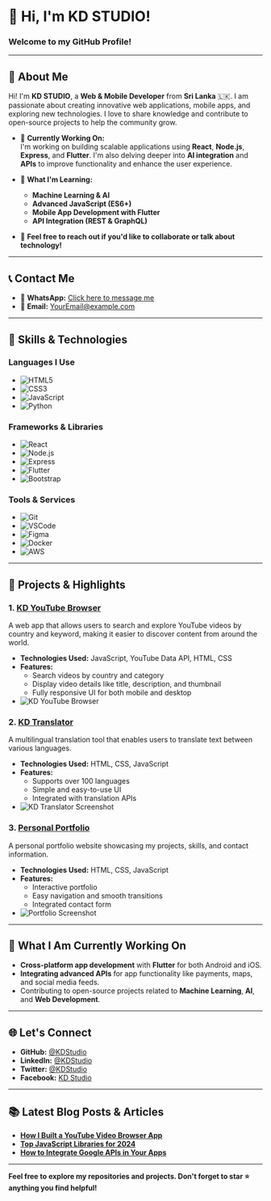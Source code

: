 # 👋 Hi, I'm **KD STUDIO**!  
### Welcome to my GitHub Profile!

---

## 🌟 About Me

Hi! I'm **KD STUDIO**, a **Web & Mobile Developer** from **Sri Lanka** 🇱🇰. I am passionate about creating innovative web applications, mobile apps, and exploring new technologies. I love to share knowledge and contribute to open-source projects to help the community grow.

- 🔭 **Currently Working On:**  
  I'm working on building scalable applications using **React**, **Node.js**, **Express**, and **Flutter**. I'm also delving deeper into **AI integration** and **APIs** to improve functionality and enhance the user experience.

- 🌱 **What I'm Learning:**  
  - **Machine Learning & AI**  
  - **Advanced JavaScript (ES6+)**  
  - **Mobile App Development with Flutter**  
  - **API Integration (REST & GraphQL)**

- 💬 **Feel free to reach out if you'd like to collaborate or talk about technology!** 

---

## 📞 **Contact Me**  

- 📲 **WhatsApp:** [Click here to message me](https://wa.me/94720552487)  
- 📧 **Email:** [YourEmail@example.com](mailto:YourEmail@example.com)

---

## 🔧 Skills & Technologies

### **Languages I Use**
- ![HTML5](https://img.shields.io/badge/-HTML5-orange?style=flat-square&logo=html5)  
- ![CSS3](https://img.shields.io/badge/-CSS3-blue?style=flat-square&logo=css3)  
- ![JavaScript](https://img.shields.io/badge/-JavaScript-yellow?style=flat-square&logo=javascript)  
- ![Python](https://img.shields.io/badge/-Python-3776AB?style=flat-square&logo=python)

### **Frameworks & Libraries**
- ![React](https://img.shields.io/badge/-React-blue?style=flat-square&logo=react)  
- ![Node.js](https://img.shields.io/badge/-Node.js-green?style=flat-square&logo=node.js)  
- ![Express](https://img.shields.io/badge/-Express-000?style=flat-square&logo=express)  
- ![Flutter](https://img.shields.io/badge/-Flutter-blue?style=flat-square&logo=flutter)  
- ![Bootstrap](https://img.shields.io/badge/-Bootstrap-purple?style=flat-square&logo=bootstrap)

### **Tools & Services**
- ![Git](https://img.shields.io/badge/-Git-F05032?style=flat-square&logo=git)  
- ![VSCode](https://img.shields.io/badge/-VSCode-0078d7?style=flat-square&logo=visual-studio-code)  
- ![Figma](https://img.shields.io/badge/-Figma-red?style=flat-square&logo=figma)  
- ![Docker](https://img.shields.io/badge/-Docker-2496ED?style=flat-square&logo=docker)  
- ![AWS](https://img.shields.io/badge/-AWS-FF9900?style=flat-square&logo=amazonaws)  

---

## 🌟 Projects & Highlights

### 1. **[KD YouTube Browser](https://github.com/yourusername/kd-youtube-browser)**  
A web app that allows users to search and explore YouTube videos by country and keyword, making it easier to discover content from around the world.  
- **Technologies Used:** JavaScript, YouTube Data API, HTML, CSS  
- **Features:**
  - Search videos by country and category  
  - Display video details like title, description, and thumbnail  
  - Fully responsive UI for both mobile and desktop  
- ![KD YouTube Browser](https://www.example.com/your-image-url.png)

### 2. **[KD Translator](https://github.com/yourusername/kd-translator)**  
A multilingual translation tool that enables users to translate text between various languages.  
- **Technologies Used:** HTML, CSS, JavaScript  
- **Features:**
  - Supports over 100 languages  
  - Simple and easy-to-use UI  
  - Integrated with translation APIs  
- ![KD Translator Screenshot](https://www.example.com/your-image-url.png)

### 3. **[Personal Portfolio](https://github.com/yourusername/portfolio)**  
A personal portfolio website showcasing my projects, skills, and contact information.  
- **Technologies Used:** HTML, CSS, JavaScript  
- **Features:**
  - Interactive portfolio  
  - Easy navigation and smooth transitions  
  - Integrated contact form  
- ![Portfolio Screenshot](https://www.example.com/your-image-url.png)

---

## 🌱 **What I Am Currently Working On**
- **Cross-platform app development** with **Flutter** for both Android and iOS.  
- **Integrating advanced APIs** for app functionality like payments, maps, and social media feeds.  
- Contributing to open-source projects related to **Machine Learning**, **AI**, and **Web Development**.

---

## 🌐 Let's Connect

- **GitHub:** [@KDStudio](https://github.com/KD-STUDIO)  
- **LinkedIn:** [@KDStudio](https://linkedin.com/in/YourProfile)  
- **Twitter:** [@KDStudio](https://twitter.com/YourTwitter)  
- **Facebook:** [KD Studio](https://www.facebook.com/YourFacebook)

---

## 📚 **Latest Blog Posts & Articles**

- [**How I Built a YouTube Video Browser App**](https://blog.example.com/how-i-built-youtube-browser)  
- [**Top JavaScript Libraries for 2024**](https://blog.example.com/javascript-libraries-2024)  
- [**How to Integrate Google APIs in Your Apps**](https://blog.example.com/google-api-integration)

---

**Feel free to explore my repositories and projects. Don't forget to star ⭐ anything you find helpful!**  
